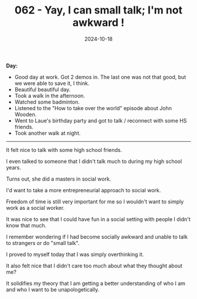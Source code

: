 ﻿---
title: 062 - Yay, I can small talk; I'm not awkward !
date: 2024-10-18
categories: ["daily"]
tags: posts

---
**Day:** 

- Good day at work. Got 2 demos in. The last one was not that good, but we were able to save it, I think.
- Beautiful beautiful day.
- Took a walk in the afternoon.
- Watched some badminton.
- Listened to the "How to take over the world" episode about John Wooden.
- Went to Laue's birthday party and got to talk / reconnect with some HS friends.
- Took another walk at night.
---
It felt nice to talk with some high school friends.

I even talked to someone that I didn't talk much to during my high school years.

Turns out, she did a masters in social work.

I'd want to take a more entrepreneurial approach to social work.

Freedom of time is still very important for me so I wouldn't want to simply work as a social worker.

It was nice to see that I could have fun in a social setting with people I didn't know that much.

I remember wondering if I had become socially awkward and unable to talk to strangers or do "small talk".

I proved to myself today that I was simply overthinking it.

It also felt nice that I didn't care too much about what they thought about me?

It solidifies my theory that I am getting a better understanding of who I am and who I want to be unapologetically.


